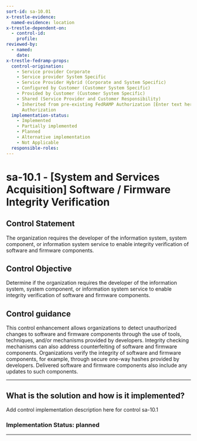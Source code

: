 ```yaml
---
sort-id: sa-10.01
x-trestle-evidence:
  named-evidence: location
x-trestle-dependent-on:
  - control-id:
    profile:
reviewed-by:
  - named:
    date:
x-trestle-fedramp-props:
  control-origination:
    - Service provider Corporate
    - Service provider System Specific
    - Service Provider Hybrid (Corporate and System Specific)
    - Configured by Customer (Customer System Specific)
    - Provided by Customer (Customer System Specific)
    - Shared (Service Provider and Customer Responsibility)
    - Inherited from pre-existing FedRAMP Authorization [Enter text here], Date of
      Authorization
  implementation-status:
    - Implemented
    - Partially implemented
    - Planned
    - Alternative implementation
    - Not Applicable
  responsible-roles:
---
```


# sa-10.1 - \[System and Services Acquisition\] Software / Firmware Integrity Verification

## Control Statement

The organization requires the developer of the information system, system component, or information system service to enable integrity verification of software and firmware components.

## Control Objective

Determine if the organization requires the developer of the information system, system component, or information system service to enable integrity verification of software and firmware components.

## Control guidance

This control enhancement allows organizations to detect unauthorized changes to software and firmware components through the use of tools, techniques, and/or mechanisms provided by developers. Integrity checking mechanisms can also address counterfeiting of software and firmware components. Organizations verify the integrity of software and firmware components, for example, through secure one-way hashes provided by developers. Delivered software and firmware components also include any updates to such components.

______________________________________________________________________

## What is the solution and how is it implemented?

Add control implementation description here for control sa-10.1

### Implementation Status: planned

______________________________________________________________________
